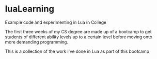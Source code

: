 # luaLearning
Example code and experimenting in Lua in College

The first three weeks of my CS degree are made up of a bootcamp to get students 
of different ability levels up to a certain level before moving onto more demanding 
programming.

This is a collection of the work I've done in Lua as part of this bootcamp
